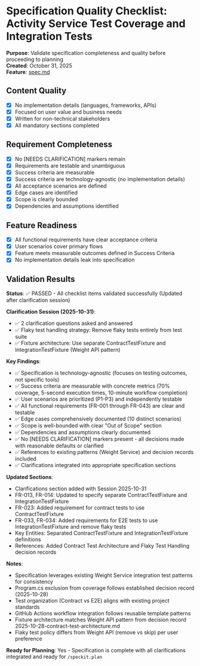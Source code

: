 # Specification Quality Checklist: Activity Service Test Coverage and Integration Tests

**Purpose**: Validate specification completeness and quality before proceeding to planning  
**Created**: October 31, 2025  
**Feature**: [spec.md](../spec.md)

## Content Quality

- [x] No implementation details (languages, frameworks, APIs)
- [x] Focused on user value and business needs
- [x] Written for non-technical stakeholders
- [x] All mandatory sections completed

## Requirement Completeness

- [x] No [NEEDS CLARIFICATION] markers remain
- [x] Requirements are testable and unambiguous
- [x] Success criteria are measurable
- [x] Success criteria are technology-agnostic (no implementation details)
- [x] All acceptance scenarios are defined
- [x] Edge cases are identified
- [x] Scope is clearly bounded
- [x] Dependencies and assumptions identified

## Feature Readiness

- [x] All functional requirements have clear acceptance criteria
- [x] User scenarios cover primary flows
- [x] Feature meets measurable outcomes defined in Success Criteria
- [x] No implementation details leak into specification

## Validation Results

**Status**: ✅ PASSED - All checklist items validated successfully (Updated after clarification session)

**Clarification Session (2025-10-31)**:
- ✅ 2 clarification questions asked and answered
- ✅ Flaky test handling strategy: Remove flaky tests entirely from test suite
- ✅ Fixture architecture: Use separate ContractTestFixture and IntegrationTestFixture (Weight API pattern)

**Key Findings**:
- ✅ Specification is technology-agnostic (focuses on testing outcomes, not specific tools)
- ✅ Success criteria are measurable with concrete metrics (70% coverage, 5-second execution times, 10-minute workflow completion)
- ✅ User scenarios are prioritized (P1-P3) and independently testable
- ✅ All functional requirements (FR-001 through FR-043) are clear and testable
- ✅ Edge cases comprehensively documented (10 distinct scenarios)
- ✅ Scope is well-bounded with clear "Out of Scope" section
- ✅ Dependencies and assumptions clearly documented
- ✅ No [NEEDS CLARIFICATION] markers present - all decisions made with reasonable defaults or clarified
- ✅ References to existing patterns (Weight Service) and decision records included
- ✅ Clarifications integrated into appropriate specification sections

**Updated Sections**:
- Clarifications section added with Session 2025-10-31
- FR-013, FR-014: Updated to specify separate ContractTestFixture and IntegrationTestFixture
- FR-023: Added requirement for contract tests to use ContractTestFixture
- FR-033, FR-034: Added requirements for E2E tests to use IntegrationTestFixture and remove flaky tests
- Key Entities: Separated ContractTestFixture and IntegrationTestFixture definitions
- References: Added Contract Test Architecture and Flaky Test Handling decision records

**Notes**:
- Specification leverages existing Weight Service integration test patterns for consistency
- Program.cs exclusion from coverage follows established decision record (2025-10-28)
- Test organization (Contract vs E2E) aligns with existing project standards
- GitHub Actions workflow integration follows reusable template patterns
- Fixture architecture matches Weight API pattern from decision record 2025-10-28-contract-test-architecture.md
- Flaky test policy differs from Weight API (remove vs skip) per user preference

**Ready for Planning**: Yes - Specification is complete with all clarifications integrated and ready for `/speckit.plan`
